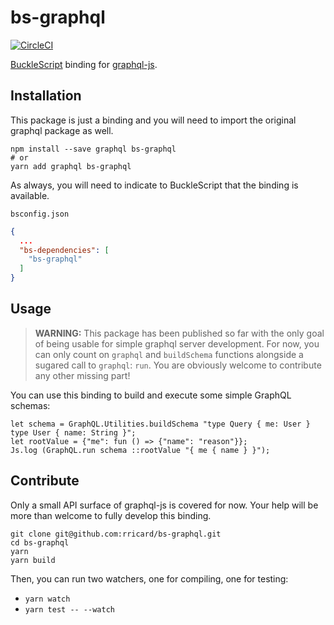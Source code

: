 # bs-graphql

[![CircleCI](https://circleci.com/gh/rricard/bs-graphql.svg?style=svg)](https://circleci.com/gh/rricard/bs-graphql)

[BuckleScript](https://bucklescript.github.io/) binding for [graphql-js](http://graphql.org/graphql-js/).

## Installation

This package is just a binding and you will need to import the original graphql package as well.

```
npm install --save graphql bs-graphql
# or
yarn add graphql bs-graphql
```

As always, you will need to indicate to BuckleScript that the binding is available.

`bsconfig.json`
```json
{
  ...
  "bs-dependencies": [
    "bs-graphql"
  ]
}
```

## Usage

> **WARNING:** This package has been published so far with the only goal of being usable for simple graphql server development. For now, you can only count on `graphql` and `buildSchema` functions alongside a sugared call to `graphql`: `run`. You are obviously welcome to contribute any other missing part!

You can use this binding to build and execute some simple GraphQL schemas:

```reason
let schema = GraphQL.Utilities.buildSchema "type Query { me: User } type User { name: String }";
let rootValue = {"me": fun () => {"name": "reason"}};
Js.log (GraphQL.run schema ::rootValue "{ me { name } }");
```

## Contribute

Only a small API surface of graphql-js is covered for now. Your help will be more than welcome to fully develop this binding.

```
git clone git@github.com:rricard/bs-graphql.git
cd bs-graphql
yarn
yarn build
```

Then, you can run two watchers, one for compiling, one for testing:

- `yarn watch`
- `yarn test -- --watch`
